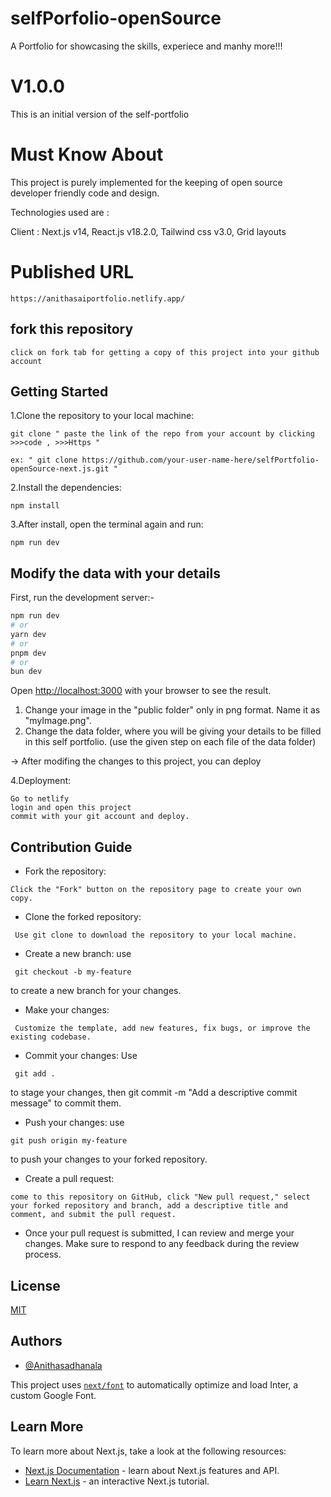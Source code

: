 
# selfPorfolio-openSource

A Portfolio for showcasing the skills, experiece and manhy more!!!

# V1.0.0
This is an initial version of the self-portfolio

# Must Know About

This project is purely implemented for the keeping of open source developer friendly code and design.

Technologies used are :

Client :  Next.js v14, React.js v18.2.0, Tailwind css v3.0, Grid layouts 


# Published URL

```
https://anithasaiportfolio.netlify.app/

```

## fork this repository

```
click on fork tab for getting a copy of this project into your github account

```


## Getting Started

1.Clone the repository to your local machine:

```git
git clone " paste the link of the repo from your account by clicking >>>code , >>>Https "

ex: " git clone https://github.com/your-user-name-here/selfPortfolio-openSource-next.js.git "

```


2.Install the dependencies:

```git
npm install
```


3.After install, open the terminal again and run:

```git
npm run dev
```


## Modify the data with your details 

First, run the development server:-

```bash
npm run dev
# or
yarn dev
# or
pnpm dev
# or
bun dev
```

Open [http://localhost:3000](http://localhost:3000) with your browser to see the result.

1. Change your image in the "public folder" only in png format. Name it as "myImage.png".
2. Change the data folder, where you will be giving your details to be filled in this self portfolio.
(use the given step on each file of the data folder)


-> After modifing the changes to this project, you can deploy


4.Deployment:

```chrome
Go to netlify
login and open this project
commit with your git account and deploy.
```






## Contribution Guide
- Fork the repository: 
```
Click the "Fork" button on the repository page to create your own copy.
```


- Clone the forked repository:
```
 Use git clone to download the repository to your local machine.
```
- Create a new branch: use
```
 git checkout -b my-feature
```
  to create a new branch for your changes.



- Make your changes:
```
 Customize the template, add new features, fix bugs, or improve the existing codebase.
```
- Commit your changes: Use
```
 git add . 
 ```
 to stage your changes, then git commit -m "Add a descriptive commit message" to commit them.



- Push your changes: use
``` 
git push origin my-feature 
```
to push your changes to your forked repository.

- Create a pull request:
``` 
come to this repository on GitHub, click "New pull request," select your forked repository and branch, add a descriptive title and comment, and submit the pull request.
```

- Once your pull request is submitted, I can review and merge your changes. Make sure to respond to any feedback during the review process.




## License

[MIT](https://choosealicense.com/licenses/mit/)





## Authors

- [@Anithasadhanala](https://github.com/Anithasadhanala)







This project uses [`next/font`](https://nextjs.org/docs/basic-features/font-optimization) to automatically optimize and load Inter, a custom Google Font.

## Learn More

To learn more about Next.js, take a look at the following resources:

- [Next.js Documentation](https://nextjs.org/docs) - learn about Next.js features and API.
- [Learn Next.js](https://nextjs.org/learn) - an interactive Next.js tutorial.
